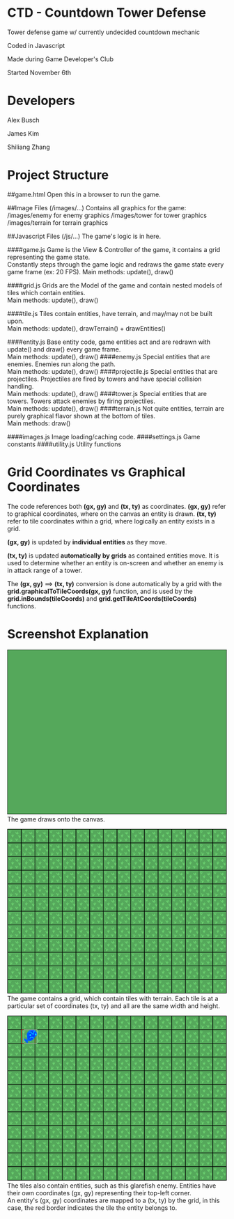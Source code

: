 CTD - Countdown Tower Defense
=============================

Tower defense game w/ currently undecided countdown mechanic

Coded in Javascript

Made during Game Developer's Club

Started November 6th

Developers
==========

Alex Busch

James Kim

Shiliang Zhang

Project Structure
=================

##game.html
Open this in a browser to run the game.

##Image Files (/images/...)
Contains all graphics for the game:  
/images/enemy for enemy graphics
/images/tower for tower graphics
/images/terrain for terrain graphics

##Javascript Files (/js/...)
The game's logic is in here.

####game.js
Game is the View & Controller of the game, it contains a grid representing the game state.  
Constantly steps through the game logic and redraws the game state every game frame (ex: 20 FPS).
Main methods: update(), draw()

####grid.js
Grids are the Model of the game and contain nested models of tiles which contain entities.  
Main methods: update(), draw()

####tile.js
Tiles contain entities, have terrain, and may/may not be built upon.  
Main methods: update(), drawTerrain() + drawEntities()

####entity.js
Base entity code, game entities act and are redrawn with update() and draw() every game frame.  
Main methods: update(), draw()
####enemy.js
Special entities that are enemies. Enemies run along the path.  
Main methods: update(), draw()
####projectile.js
Special entities that are projectiles. Projectiles are fired by towers and have special collision handling.  
Main methods: update(), draw()
####tower.js
Special entities that are towers. Towers attack enemies by firing projectiles.  
Main methods: update(), draw()
####terrain.js
Not quite entities, terrain are purely graphical flavor shown at the bottom of tiles.  
Main methods: draw()

####images.js
Image loading/caching code.
####settings.js
Game constants
####utility.js
Utility functions

Grid Coordinates vs Graphical Coordinates
=========================================

The code references both **(gx, gy)** and **(tx, ty)** as coordinates. **(gx, gy)** refer to graphical coordinates, where on the canvas an entity is drawn. **(tx, ty)** refer to tile coordinates within a grid, where logically an entity exists in a grid.

**(gx, gy)** is updated by **individual entities** as they move.

**(tx, ty)** is updated **automatically by grids** as contained entities move. It is used to determine whether an entity is on-screen and whether an enemy is in attack range of a tower.

The **(gx, gy)** ==> **(tx, ty)** conversion is done automatically by a grid with the **grid.graphicalToTileCoords(gx, gy)** function, and is used by the **grid.inBounds(tileCoords)** and **grid.getTileAtCoords(tileCoords)** functions.

Screenshot Explanation
======================
![Image of a 800x600 green rectangle, representing the canvas](/readme-images/game.png?raw=true)
The game draws onto the canvas.

![Image of a 800x600 green rectangle, with grass tiles and grid outline](/readme-images/grid.png?raw=true)
The game contains a grid, which contain tiles with terrain. Each tile is at a particular set of coordinates (tx, ty) and all are the same width and height.

![Image of a 800x600 green rectangle, with grass tiles and grid outline](/readme-images/enemy.png?raw=true)
The tiles also contain entities, such as this glarefish enemy. Entities have their own coordinates (gx, gy) representing their top-left corner.  
An entity's (gx, gy) coordinates are mapped to a (tx, ty) by the grid, in this case, the red border indicates the tile the entity belongs to.
